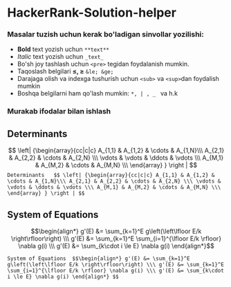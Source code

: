 # HackerRank-Solution-helper
### Masalar tuzish uchun kerak bo'ladigan sinvollar yozilishi:
+ <b>Bold</b> text yozish uchun  `**text**`
+ <i>Italic</i> text yozish uchun `_text_` 
+ Bo'sh joy tashlash uchun `<pre>` tegidan foydalanish mumkin.
+ Taqoslash belgilari <b>≤, ≥</b> `&le; &ge;`
+ Darajaga olish va indexga tushurish uchun `<sub>` va `<sup>`dan foydalish mumkin
+ Boshqa belgilarni ham qo'lash mumkin: <code>*, | , _ </code> va h.k
### Murakab ifodalar bilan ishlash
## Determinants  
$$
  \left| {\begin{array}{cc|c|c}
   A_{1,1} & A_{1,2} & \cdots & A_{1,N}\\\
   A_{2,1} & A_{2,2} & \cdots & A_{2,N} \\\
   \vdots & \vdots & \ddots & \vdots \\\
   A_{M,1} & A_{M,2} & \cdots & A_{M,N} \\\
  \end{array} } \right |
$$
`Determinants  
$$
  \left| {\begin{array}{cc|c|c}
   A_{1,1} & A_{1,2} & \cdots & A_{1,N}\\\
   A_{2,1} & A_{2,2} & \cdots & A_{2,N} \\\
   \vdots & \vdots & \ddots & \vdots \\\
   A_{M,1} & A_{M,2} & \cdots & A_{M,N} \\\
  \end{array} } \right |
$$`

## System of Equations 
$$\begin{align*}
g'(E) &= \sum_{k=1}^E g\left(\left\lfloor E/k \right\rfloor\right) \\\
g'(E) &= \sum_{k=1}^E \sum_{i=1}^{\lfloor E/k \rfloor} \nabla g(i) \\\
g'(E) &= \sum_{k\cdot i \le E} \nabla g(i)
\end{align*}$$ 

`
System of Equations 
$$\begin{align*}
g'(E) &= \sum_{k=1}^E g\left(\left\lfloor E/k \right\rfloor\right) \\\
g'(E) &= \sum_{k=1}^E \sum_{i=1}^{\lfloor E/k \rfloor} \nabla g(i) \\\
g'(E) &= \sum_{k\cdot i \le E} \nabla g(i)
\end{align*}
$$ 
`
